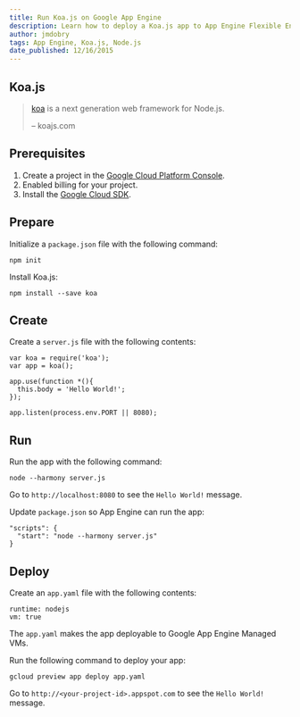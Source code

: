 ```yaml
---
title: Run Koa.js on Google App Engine
description: Learn how to deploy a Koa.js app to App Engine Flexible Environment
author: jmdobry
tags: App Engine, Koa.js, Node.js
date_published: 12/16/2015
---
```

## Koa.js

> [koa](http://koajs.com) is a next generation web framework for Node.js.
>
> – koajs.com

## Prerequisites

1. Create a project in the [Google Cloud Platform Console](https://console.cloud.google.com/).
1. Enabled billing for your project.
1. Install the [Google Cloud SDK](https://cloud.google.com/sdk/).

## Prepare

Initialize a `package.json` file with the following command:

    npm init

Install Koa.js:

    npm install --save koa

## Create

Create a `server.js` file with the following contents:

    var koa = require('koa');
    var app = koa();

    app.use(function *(){
      this.body = 'Hello World!';
    });

    app.listen(process.env.PORT || 8080);

## Run

Run the app with the following command:

    node --harmony server.js

Go to `http://localhost:8080` to see the `Hello World!` message.

Update `package.json` so App Engine can run the app:

    "scripts": {
      "start": "node --harmony server.js"
    }

## Deploy

Create an `app.yaml` file with the following contents:

    runtime: nodejs
    vm: true

The `app.yaml` makes the app deployable to Google App Engine Managed VMs.

Run the following command to deploy your app:

    gcloud preview app deploy app.yaml

Go to `http://<your-project-id>.appspot.com` to see the `Hello World!` message.